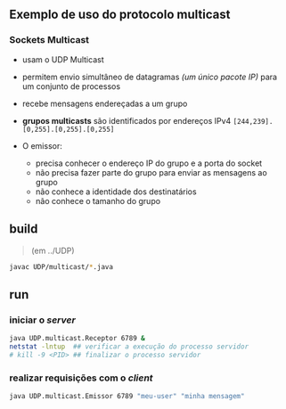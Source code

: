 ## Exemplo de uso do protocolo multicast

### Sockets Multicast
- usam o UDP Multicast
- permitem envio simultâneo de datagramas _(um único pacote IP)_ para um conjunto de processos
- recebe mensagens endereçadas a um grupo
- **grupos multicasts** são identificados por endereços IPv4 `[244,239].[0,255].[0,255].[0,255]`

- O emissor:
  + precisa conhecer o endereço IP do grupo e a porta do socket
  + não precisa fazer parte do grupo para enviar as mensagens ao grupo
  + não conhece a identidade dos destinatários
  + não conhece o tamanho do grupo


## build
> (em ../UDP)
```bash
javac UDP/multicast/*.java
```

## run
### iniciar o _server_
```bash
java UDP.multicast.Receptor 6789 &
netstat -lntup  ## verificar a execução do processo servidor
# kill -9 <PID> ## finalizar o processo servidor
```

### realizar requisições com o _client_
```bash
java UDP.multicast.Emissor 6789 "meu-user" "minha mensagem"
```
